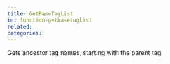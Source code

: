 ```yaml
---
title: GetBaseTagList
id: function-getbasetaglist
related:
categories:
---
```


Gets ancestor tag names, starting with the parent tag.